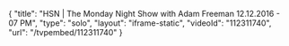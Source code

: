 {
    "title": "HSN | The Monday Night Show with Adam Freeman 12.12.2016 - 07 PM",
    "type": "solo",
    "layout": "iframe-static",
    "videoId": "112311740",
    "url": "\/tvpembed\/112311740"
}